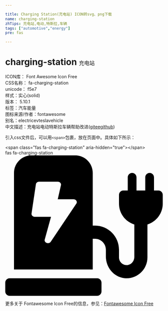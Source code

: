 ```yaml
---

title: Charging Station(充电站) ICON转svg、png下载
name: charging-station
zhTips: 充电站,电动,特斯拉,车辆
tags: ["automotive","energy"]
pre: fas

---
```


# charging-station  <small style="font-size: 60%;font-weight: 100">充电站</small>


<div class="detail-page">
<p>
<span>
ICON库：
<span class="badge-secondary badge">Font Awesome Icon Free</span> 
</span>
<br/>
<span>
CSS名称：
<span class="badge-secondary badge">fa-charging-station</span> 
</span>
<br/>
<span>
unicode：
<span class="badge-secondary badge">f5e7</span> 
<copy-btn content='f5e7' btn-title=""></copy-btn>
<copy-btn :content='String.fromCodePoint(parseInt("f5e7", 16))' btn-title="复制U"></copy-btn>
</span><br/><span>样式：<span class="badge-light badge">实心(solid)</span></span>
<br/>
<span>
版本：
<span class="badge-secondary badge">5.10.1</span> 
</span><br/><span>标签：<span class="badge-light badge"><router-link to="/tags/automotive.html">汽车</router-link></span><span class="badge-light badge"><router-link to="/tags/energy.html">能量</router-link></span></span>
<br/>
<span>图标来源/作者：<span class="badge-light badge">fontawesome</span></span> 
<br/>
<span>别名：<span class="badge-light badge">electric</span><span class="badge-light badge">ev</span><span class="badge-light badge">tesla</span><span class="badge-light badge">vehicle</span></span><br/><span class="zh-detail">中文描述：<span class="badge-primary badge">充电站</span><span class="badge-primary badge">电动</span><span class="badge-primary badge">特斯拉</span><span class="badge-primary badge">车辆</span><span class="help-link"><span>帮助改进</span>(<a href="https://gitee.com/liuwave/icon-helper/edit/master/json/fontawesome/solid/charging-station.json" target="_blank" rel="noopener noreferrer">gitee</a><a href="https://github.com/liuwave/icon-helper/edit/master/json/fontawesome/solid/charging-station.json" target="_blank" rel="noopener noreferrer">github</a></span>)</span><br/>
</p>
</div>
<div class="alert alert-dark">
  <i class="fas fa-charging-station fa-xs"></i>
  <i class="fas fa-charging-station fa-sm"></i>
  <i class="fas fa-charging-station fa-lg"></i>
  <i class="fas fa-charging-station fa-2x"></i>
  <i class="fas fa-charging-station fa-3x"></i>
  <i class="fas fa-charging-station fa-5x"></i>
  <i class="fas fa-charging-station fa-7x"></i>
</div>
<div>
  <p>引入css文件后，可以用<code>&lt;span&gt;</code>包裹，放在页面中。具体如下所示：    
  </p>
  <div class="alert alert-primary" style="font-size: 14px">
    &lt;span class="fas fa-charging-station" aria-hidden="true"&gt;&lt;/span&gt;
    <copy-btn content='<span class="fas fa-charging-station" aria-hidden="true"></span>'></copy-btn>
  </div>
  <div class="alert alert-secondary">
    <i class="fas fa-charging-station"
    style="font-size: 24px"
    aria-hidden="true"></i> fas fa-charging-station
    <copy-btn content="fas fa-charging-station" btn-title="复制图标名称"></copy-btn>
  </div>
</div>
<div id="svg" class="svg-wrap">
<svg xmlns="http://www.w3.org/2000/svg" viewBox="0 0 576 512"><path d="M336 448H16c-8.84 0-16 7.16-16 16v32c0 8.84 7.16 16 16 16h320c8.84 0 16-7.16 16-16v-32c0-8.84-7.16-16-16-16zm208-320V80c0-8.84-7.16-16-16-16s-16 7.16-16 16v48h-32V80c0-8.84-7.16-16-16-16s-16 7.16-16 16v48h-16c-8.84 0-16 7.16-16 16v32c0 35.76 23.62 65.69 56 75.93v118.49c0 13.95-9.5 26.92-23.26 29.19C431.22 402.5 416 388.99 416 372v-28c0-48.6-39.4-88-88-88h-8V64c0-35.35-28.65-64-64-64H96C60.65 0 32 28.65 32 64v352h288V304h8c22.09 0 40 17.91 40 40v24.61c0 39.67 28.92 75.16 68.41 79.01C481.71 452.05 520 416.41 520 372V251.93c32.38-10.24 56-40.17 56-75.93v-32c0-8.84-7.16-16-16-16h-16zm-283.91 47.76l-93.7 139c-2.2 3.33-6.21 5.24-10.39 5.24-7.67 0-13.47-6.28-11.67-12.92L167.35 224H108c-7.25 0-12.85-5.59-11.89-11.89l16-107C112.9 99.9 117.98 96 124 96h68c7.88 0 13.62 6.54 11.6 13.21L192 160h57.7c9.24 0 15.01 8.78 10.39 15.76z"/></svg>
</div>
<detail full-name='fa-charging-station'></detail>
    
<div><p>更多关于  Fontawesome Icon Free的信息，参见：<a target="_blank" href="https://iconhelper.cn/fontawesome.html">Fontawesome Icon Free</a>
</p></div>
